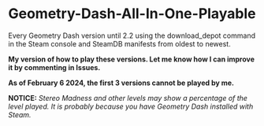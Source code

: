 # Geometry-Dash-All-In-One-Playable
Every Geometry Dash version until 2.2 using the download_depot command in the Steam console and SteamDB manifests from oldest to newest.

**My version of how to play these versions. Let me know how I can improve it by commenting in Issues.** 

**As of February 6 2024, the first 3 versions cannot be played by me.**

**NOTICE:** *Stereo Madness and other levels may show a percentage of the level played. It is probably because you have Geometry Dash installed with Steam.*
